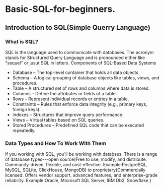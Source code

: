 # Basic-SQL-for-beginners.
## Introduction to SQL(Simple Querry Language)
### What is SQL?
SQL is the language used to communicate with databases. The acronym stands for Structured Query Language and is pronounced either like "sequel" or jusut SQL in letters.
Components of SQL-Based Data Systems
- Database – The top-level container that holds all data objects.
- Schema – A logical grouping of database objects like tables, views, and procedures.
- Table – A structured set of rows and columns where data is stored.
- Columns – Define the attributes or fields of a table.
- Rows – Represent individual records or entries in a table.
- Constraints – Rules that enforce data integrity (e.g., primary keys, foreign keys).
- Indexes – Structures that improve query performance.
- Views – Virtual tables based on SQL queries.
- Stored Procedures – Predefined SQL code that can be executed repeatedly.
### Data Types and How To Work With Them
If you working with SQL, you'll be working with databses.
   There is a range of database types---open source(Free to use, modify, and distribute. Community-driven, flexible, and cost-effective.
Example:PostgreSQL, MySQL, SQLite, ClickHouse, MongoDB) to proprietary(Commercially licensed. Offers vendor support, advanced features, and enterprise-grade reliability. Example:Oracle, Microsoft SQL Server, IBM Db2, Snowflake
)
